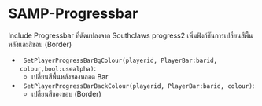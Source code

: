 # SAMP-Progressbar

Include Progressbar ที่ดัดแปลงจาก Southclaws progress2 เพิ่มฟังก์ชันการเปลี่ยนสีพื้นหลังและสีขอบ (Border)

* ` SetPlayerProgressBarBgColour(playerid, PlayerBar:barid, colour,bool:usealpha)`:
  * เปลี่ยนสีพื้นหลังของหลอด Bar
* ` SetPlayerProgressBarBackColour(playerid, PlayerBar:barid, colour)`:
  * เปลี่ยนสีของขอบ (Border)
